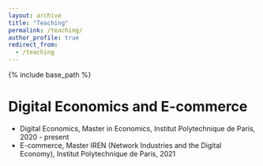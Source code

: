 ```yaml
---
layout: archive
title: "Teaching"
permalink: /teaching/
author_profile: true
redirect_from:
  - /teaching
---
```


{% include base_path %}

Digital Economics and E-commerce
======

* Digital Economics, Master in Economics, Institut Polytechnique de Paris, 2020 - present
* E-commerce, Master IREN (Network Industries and the Digital Economy), Institut Polytechnique de Paris, 2021
